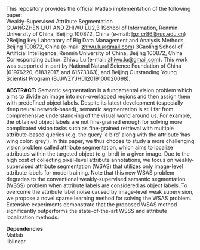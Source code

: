 This repository provides the official Matlab implementation of the following paper:  
Weakly-Supervised Attribute Segmentation  
GUANGZHEN LIU1 AND ZHIWU LU2,3
1School of Information, Renmin University of China, Beijing 100872, China (e-mail: lgz_cr86@ruc.edu.cn)
2Beijing Key Laboratory of Big Data Management and Analysis Methods, Beijing 100872, China (e-mail: zhiwu.lu@gmail.com)
3Gaoling School of Artificial Intelligence, Renmin University of China, Beijing 100872, China
Corresponding author: Zhiwu Lu (e-mail: zhiwu.lu@gmail.com).
This work was supported in part by National Natural Science Foundation of China (61976220, 61832017, and 61573363), and Beijing
Outstanding Young Scientist Program (BJJWZYJH012019100020098).  

**ABSTRACT:** Semantic segmentation is a fundamental vision problem which aims to divide an image into
non-overlapped regions and then assign them with predefined object labels. Despite its latest development
(especially deep neural network-based), semantic segmentation is still far from comprehensive understand-ing of the visual world around us. For example, the obtained object labels are not fine-grained enough for
solving more complicated vision tasks such as fine-grained retrieval with multiple attribute-based queries
(e.g. the query ‘a bird’ along with the attribute ‘has wing color: grey’). In this paper, we thus choose to
study a more challenging vision problem called attribute segmentation, which aims to localize attributes
within the targeted object (e.g. bird) in a given image. Due to the high cost of collecting pixel-level attribute
annotations, we focus on weakly-supervised attribute segmentation (WSAS) that utilizes only image-level
attribute labels for model training. Note that this new WSAS problem degrades to the conventional weakly-supervised semantic segmentation (WSSS) problem when attribute labels are considered as object labels.
To overcome the attribute label noise caused by image-level weak supervision, we propose a novel sparse
learning method for solving the WSAS problem. Extensive experiments demonstrate that the proposed
WSAS method significantly outperforms the state-of-the-art WSSS and attribute localization methods.  

**Dependencies**  
Matlab  
liblinear  
